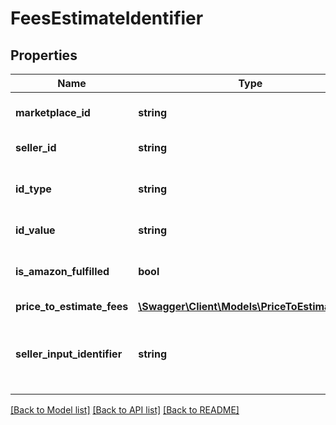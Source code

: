 # FeesEstimateIdentifier

## Properties
Name | Type | Description | Notes
------------ | ------------- | ------------- | -------------
**marketplace_id** | **string** | A marketplace identifier. | [optional] 
**seller_id** | **string** | The seller identifier. | [optional] 
**id_type** | **string** | The type of item identifier specified. | [optional] 
**id_value** | **string** | The item identifier. | [optional] 
**is_amazon_fulfilled** | **bool** | When true, the offer is fulfilled by Amazon. | [optional] 
**price_to_estimate_fees** | [**\Swagger\Client\Models\PriceToEstimateFees**](PriceToEstimateFees.md) |  | [optional] 
**seller_input_identifier** | **string** | A unique identifier provided by the caller to track this request. | [optional] 

[[Back to Model list]](../../README.md#documentation-for-models) [[Back to API list]](../../README.md#documentation-for-api-endpoints) [[Back to README]](../../README.md)

